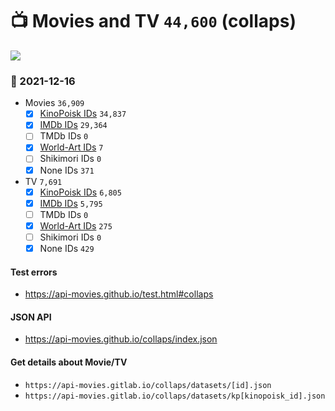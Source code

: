 # :tv: Movies and TV `44,600` (collaps)

<a href="https://API-Movies.github.io"><img src="https://API-Movies.github.io/banner.png?cache"></a>

### :date: 2021-12-16
- Movies `36,909`
  - [x] <a href="https://API-Movies.github.io/collaps/movie_kinopoisk_ids.json">KinoPoisk IDs</a> `34,837`
  - [x] <a href="https://API-Movies.github.io/collaps/movie_imdb_ids.json">IMDb IDs</a> `29,364`
  - [ ] TMDb IDs `0`
  - [x] <a href="https://API-Movies.github.io/collaps/movie_world_art_ids.json">World-Art IDs</a> `7`
  - [ ] Shikimori IDs `0`
  - [x] None IDs `371`
- TV `7,691`
  - [x] <a href="https://API-Movies.github.io/collaps/tv_kinopoisk_ids.json">KinoPoisk IDs</a> `6,805`
  - [x] <a href="https://API-Movies.github.io/collaps/tv_imdb_ids.json">IMDb IDs</a> `5,795`
  - [ ] TMDb IDs `0`
  - [x] <a href="https://API-Movies.github.io/collaps/tv_world_art_ids.json">World-Art IDs</a> `275`
  - [ ] Shikimori IDs `0`
  - [x] None IDs `429`
#### Test errors
- <a href='https://api-movies.github.io/test.html#collaps'>https://api-movies.github.io/test.html#collaps</a>
#### JSON API
- <a href='https://api-movies.github.io/collaps/index.json'>https://api-movies.github.io/collaps/index.json</a>
#### Get details about Movie/TV
- `https://api-movies.gitlab.io/collaps/datasets/[id].json`
- `https://api-movies.gitlab.io/collaps/datasets/kp[kinopoisk_id].json`
